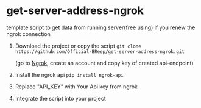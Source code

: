 # get-server-address-ngrok
template script to get data from running server(free using) if you renew the ngrok connection

1. Download the project or copy the script
```git clone https://github.com/Official-BReep/get-server-address-ngrok.git```

    (go to [Ngrok](https://ngrok.com/), create an account and copy key of created api-endpoint)
  
2. Install the ngrok api
```pip install ngrok-api```

3. Replace "API_KEY" with Your Api key from ngrok

4. Integrate the script into your project
